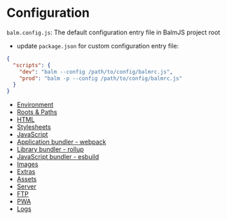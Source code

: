 # Configuration

`balm.config.js`: The default configuration entry file in BalmJS project root

- update `package.json` for custom configuration entry file:

```json
{
  "scripts": {
    "dev": "balm --config /path/to/config/balmrc.js",
    "prod": "balm -p --config /path/to/config/balmrc.js"
  }
}
```

- [Environment](environment.md)
- [Roots & Paths](paths.md)
- [HTML](html.md)
- [Stylesheets](styles.md)
- [JavaScript](scripts.md)
- [Application bundler - webpack](scripts-webpack.md)
- [Library bundler - rollup](scripts-rollup.md)
- [JavaScript bundler - esbuild](scripts-esbuild.md)
- [Images](images.md)
- [Extras](extras.md)
- [Assets](assets.md)
- [Server](server.md)
- [FTP](ftp.md)
- [PWA](pwa.md)
- [Logs](logs.md)
